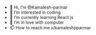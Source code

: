 - 👋 Hi, I’m @Kamalesh-parmar
- 👀 I’m interested in coding
- 🌱 I’m currently learning React js
- 💞️ I’m in love with computer
- 📫 How to reach me x/kamaleshpparmar

<!---
Kamalesh-parmar/Kamalesh-parmar is a ✨ special ✨ repository because its `README.md` (this file) appears on your GitHub profile.
You can click the Preview link to take a look at your changes.
--->
